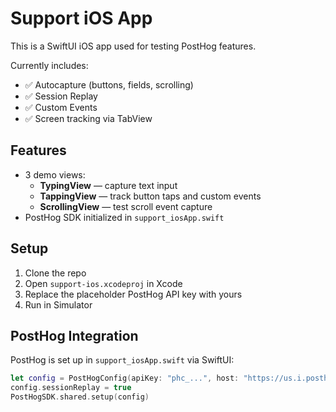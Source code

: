 # Support iOS App

This is a SwiftUI iOS app used for testing PostHog features.

Currently includes:

- ✅ Autocapture (buttons, fields, scrolling)
- ✅ Session Replay
- ✅ Custom Events
- ✅ Screen tracking via TabView

## Features

- 3 demo views:
  - **TypingView** — capture text input
  - **TappingView** — track button taps and custom events
  - **ScrollingView** — test scroll event capture
- PostHog SDK initialized in `support_iosApp.swift`

## Setup

1. Clone the repo
2. Open `support-ios.xcodeproj` in Xcode
3. Replace the placeholder PostHog API key with yours
4. Run in Simulator

## PostHog Integration

PostHog is set up in `support_iosApp.swift` via SwiftUI:

```swift
let config = PostHogConfig(apiKey: "phc_...", host: "https://us.i.posthog.com")
config.sessionReplay = true
PostHogSDK.shared.setup(config)
```